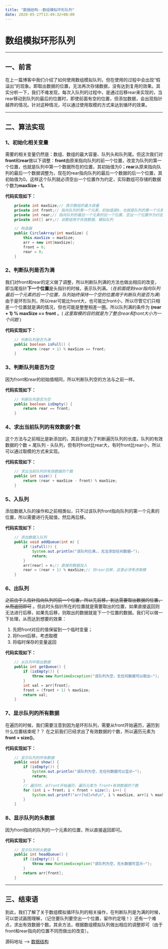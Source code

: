```yaml
---
title: "数据结构--数组模拟环形队列"
date: 2020-05-27T13:49:32+08:00
---
```


# 数组模拟环形队列

---

## 一、前言

在上一篇博客中我们介绍了如何使用数组模拟队列，但在使用的过程中会出现“假溢出”的现象。即取出数据的位置，无法再次存储数据，没有达到复用的效果。其实分析一下，我们不难发现，每次入队列的过程中，是通过后移rear来实现的，当rear移动到队列的最后的位置时，即使前面有空的位置，但添加数据，会出现指针越界的情况。针对这种情况，可以通过使用取模的方式来达到循环的效果。

---

## 二、算法实现

### 1、初始化相关变量

需要的相关变量仍然是：数组、数组的最大容量、队列头和队列尾。但这次我们对**front**和**rear**做以下调整：**front**由原来指向队列的前一个位置，改变为队列的第一个位置，也就是队列中第一个数据所在的位置，其初始值为0；**rear**从原来指向队列的最后一个数据调整为，现在的rear指向队列的最后一个数据的后一个位置，其初始值为0。这样这个队列就必须空出一个位置作为约定，实际数组可存储的数据个数为**maxSize - 1**。

**代码实现如下：**

```java
    private int maxSize;// 表示数组的最大容量
    private int front;// 指向队列的第一个元素，初始值是0，也就是队列的第一个元素
    private int rear;// 指向队列的最后一个元素的后一个位置，空出一个位置作为约定，初始值为0
    private int[] arr;// 该数组用于存放数据，模拟队列

    // 构造器
    public CircleArray(int maxSize) {
        this.maxSize = maxSize;
        arr = new int[maxSize];
        front = 0;
        rear = 0;
    }
```



### 2、判断队列是否为满

我们对front和rear的定义做了调整，所以判断队列满的方法也做出相应的改变，即当尾指针**下一个位置**是头指针的时候，表示队列满。（*在前面提到rear指向队列最后一个元素的后一个位置，队列始终保持一个空的位置用于判断队列是否为满*）由于是环形队列，所以rear可能比front大，也可能比front小，所以尽管它们只相差一个位置就是满的情况，但也可能是整整相差一圈。所以队列满的条件为 **(rear + 1) % maxSize == front** 。( *这里取模的目的就是为了整合rear和front大小为一个问题* )

**代码实现如下：**

```java
    // 判断队列是否为满
    public boolean isFull() {
        return (rear + 1) % maxSize == front;
    }
```

### 3、判断队列是否为空

因为front和rear的初始值相同，所以判断队列空的方法与之前一样。

**代码实现如下：**

```java
    // 判断队列是否为空
    public boolean isEmpty() {
        return rear == front;
    }
```

### 4、求出当前队列的有效数据个数

这个方法与之前相比是新添加的，其目的是为了判断遍历队列的长度。队列的有效数据的个数 = 尾队列 - 头队列，但有时front比rear大，有时front比rear小，所以可以通过取模的方式来实现。

**代码实现如下：**

```java
    // 求出当前队列的有效数据的个数
    public int size() {
        return (rear + maxSize - front) % maxSize;
    }
```



### 5、入队列

添加数据入队的操作和之前相类似，只不过该队列front指向队列的第一个元素的位置，所以需要进行先赋值，然后再后移。

**代码实现如下：**

```java
    // 添加数据入队列
    public void addQueue(int n) {
        if (isFull()) {
            System.out.println("该队列已满，，无法添加任何数据~");
            return;
        }
        arr[rear] = n;// 直接将数据加入
        rear = (rear + 1) % maxSize;// 将rear后移，这里必须考虑取模
    }
```

### 6、出队列

~~之前由于头指针指向队列的前一个位置，所以先后移，到达需要取出数据的位置，从而返回即可~~ 。但此时头指针所在的位置就是需要取出的位置，如果直接返回则无法进行后移，如果先后移，则取出的数据就是下一个位置的数据。我们可以做一下处理，从而达到想要的效果：

1.   先把front对应的值保留到一个临时变量；
2.   将front后移，考虑取模
3.   将临时保存的变量返回

**代码实现如下：**

```java
    // 从队列中取出数据
    public int getQueue() {
        if (isEmpty()) {
            throw new RuntimeException("该队列为空，无任何数据可以取出~");
        }
        int val = arr[front];
        front = (front + 1) % maxSize;
        return val;
    }
```

### 7、显示队列的所有数据

在遍历的时候，我们需要注意到因为是环形队列，需要从front开始遍历，遍历到什么位置结束呢？？ 在之前我们已经求出了有效数据的个数，所以遍历元素为 **front + size()**。

**代码实现如下：**

```java
    // 显示队列的所有数据
    public void show() {
        if (isEmpty()) {
            System.out.println("该队列为空，无任何数据可以显示~");
            return;
        }
        // 遍历时，从front开始遍历，遍历元素为 front+有效数据的个数
        for (int i = front; i < front + size(); i++) {
            System.out.printf("arr[%d]=%d\n", i % maxSize, arr[i % maxSize]);
        }
    }
```



### 8、显示队列的头数据

因为front指向的队列的一个元素的位置，所以直接返回即可。

**代码实现如下：**

```java
    // 显示队列的头数据
    public int headQueue() {
        if (isEmpty()) {
            throw new RuntimeException("该队列为空，无头数据可显示~");
        }
        return arr[front];
    }

```

---

## 三、结束语

到此，我们了解了关于数组模拟循环队列的相关操作，在判断队列是为满的时候，可以尝试画图理解，（记住要队列要空出一个位置，留作约定哦！）还有一个难点，求出有效数据个数。其余方法，根据数组模拟队列做出相应的调整即可（由于front和rear指向的位置不同而做出的改变）。

源码地址 ——> [数据结构](https://github.com/QuakeWang/DataStructes) 